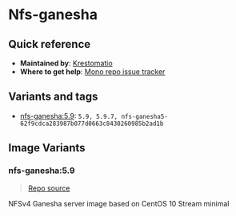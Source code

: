# Nfs-ganesha
## Quick reference
- **Maintained by**:
[Krestomatio](https://krestomatio.com)
- **Where to get help**:
[Mono repo issue tracker](https://github.com/krestomatio/container_builder/issues)

## Variants and tags
- [nfs-ganesha:5.9](#nfs-ganesha59): `5.9, 5.9.7, nfs-ganesha5-62f9cdca283987b077d0663c8430260985b2ad1b`


## Image Variants
### nfs-ganesha:5.9
> [Repo source](https://github.com/krestomatio/container_builder/tree/master/nfs-ganesha/nfs-ganesha5)

NFSv4 Ganesha server image based on CentOS 10 Stream minimal

